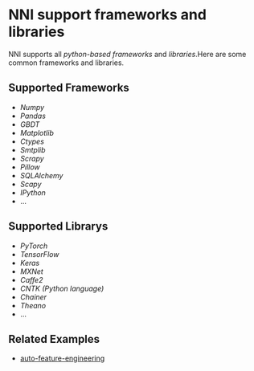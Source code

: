 # NNI support frameworks and libraries
NNI supports all <i>python-based frameworks</i> and <i>libraries</i>.Here are some common frameworks and libraries.

## Supported Frameworks
<ul>
    <li><i>Numpy</li>
    <li>Pandas</li>
    <li>GBDT</li>
    <li>Matplotlib</li>
    <li>Ctypes</li>
    <li>Smtplib</li> 
    <li>Scrapy</li>
    <li>Pillow</li>
    <li>SQLAlchemy</li>
    <li>Scapy</li>
    <li>IPython</i></li>
    <li>...</li>
</ul>

## Supported Librarys
<ul>
    <li><i>PyTorch</li>
    <li>TensorFlow</li>
    <li>Keras</li>
    <li>MXNet</li>
    <li>Caffe2</li>
    <li>CNTK (Python language)</li>
    <li>Chainer</li>
    <li>Theano</i></li>
    <li>...</li>
</ul>

## Related Examples


* [auto-feature-engineering]()
